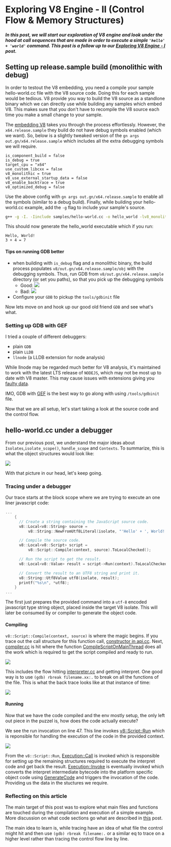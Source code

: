 # Exploring V8 Engine - II (Control Flow & Memory Structures)

##### In this post, we will start our exploration of V8 engine and look under the hood at call sequences that are made in order to execute a simple `'hello' + 'world'` command. This post is a follow up to our [Exploring V8 Engine - I](/docs/v8_exploration_I.md) post.

## Setting up release.sample build (monolithic with debug)

In order to testout the V8 embedding, you need a compile your sample hello-world.cc file with the V8 source code. Doing this for each sample would be tedious. V8 provide you way to build the V8 source as a standlone binary which we can directly use while building any samples which embed V8. This makes sure that you don't have to recompile the V8 source each time you make a small change to your sample.

The [embedding V8](https://v8.dev/docs/embed) takes you through the process effortlessly. However, the `x64.release.sample` they build do not have debug symbols enabled (which we want). So, below is a slightly tweaked version of the `gn args out.gn/x64.release.sample` which includes all the extra debugging symbols we will require.

```gn
is_component_build = false
is_debug = true
target_cpu = "x64"
use_custom_libcxx = false
v8_monolithic = true
v8_use_external_startup_data = false
v8_enable_backtrace = true
v8_optimized_debug = false
```

Use the above config with `gn args out.gn/x64.release.sample` to enable all the symbols (similar to a debug build). Finally, while building your hello-world.cc example, add the `-g` flag to include your sample's source.

```bash
g++ -g -I. -Iinclude samples/hello-world.cc -o hello_world -lv8_monolith -Lout.gn/x64.release.sample/obj/ -pthread -std=c++0x -DV8_COMPRESS_POINTERS
```

This should now generate the hello_world executable which if you run:
```
Hello, World!
3 + 4 = 7
```

#### Tips on running GDB better
* when building with `is_debug` flag and a monolithic binary, the build process populates `v8/out.gn/x64.release.sample/obj` with the debugging symbols. Thus, run GDB from `v8/out.gn/x64.release.sample` directory (or set you paths), so that you pick up the debugging symbols
  * Good: 
  ![](https://i.imgur.com/bZKOnTL.png)
  * Bad:
  ![](https://i.imgur.com/lMeJjsO.png)
* Configure your `GDB` to pickup the `tools/gdbinit` file

Now lets move on and hook up our good old friend `GDB` and see what's what.

### Setting up GDB with GEF

I tried a couple of different debuggers:
- plain `GDB`
- plain `LLDB`
- `llnode` (a LLDB extension for node analysis)

While llnode may be regarded much better for V8 analysis, it's maintained to work with the latest LTS release of `NODEJS`, which may not be most up to date with V8 master. This may cause issues with extensions giving you [faulty data](https://joyeecheung.github.io/blog/2018/12/31/tips-and-tricks-node-core/).

IMO, GDB with [GEF](https://gef.readthedocs.io/en/master/) is the best way to go along with using `/tools/gdbinit` file.

Now that we are all setup, let's start taking a look at the source code and the control flow.

## hello-world.cc under a debugger

From our previous post, we understand the major ideas about `Isolates`,`isolate_scope()`, `handle_scope` and `Contexts`. To summarize, this is what the object structures would look like:

![](https://i.imgur.com/eBzCTr9.png)

With that picture in our head, let's keep going.

### Tracing under a debugger

Our trace starts at the block scope where we are trying to execute an one liner javascript code:
```cpp
...
    { 
      // Create a string containing the JavaScript source code.
      v8::Local<v8::String> source =
          v8::String::NewFromUtf8Literal(isolate, "'Hello' + ', World!'");

      // Compile the source code.
      v8::Local<v8::Script> script =
          v8::Script::Compile(context, source).ToLocalChecked();

      // Run the script to get the result.
      v8::Local<v8::Value> result = script->Run(context).ToLocalChecked();

      // Convert the result to an UTF8 string and print it.
      v8::String::Utf8Value utf8(isolate, result);
      printf("%s\n", *utf8);
    }
...
```

The first just prepares the provided command into a `utf-8` encoded javascript type string object, placed inside the target V8 isolate. This will later be consumed by or compiler to generate the object code.

#### Compiling

`v8::Script::Compile(context, source)` is where the magic begins. If you trace out the call structure for this function call, [constructor in api.cc](https://source.chromium.org/chromium/chromium/src/+/master:v8/src/api/api.cc). Next, [compiler.cc](https://source.chromium.org/chromium/chromium/src/+/master:v8/src/codegen/compiler.cc;l=2678;drc=e5ea75ba76df2c306f03373a1ca6332898f5b37b) is hit where the function [CompileScriptOnMainThread](https://source.chromium.org/chromium/chromium/src/+/master:v8/src/codegen/compiler.cc;l=2439;drc=e5ea75ba76df2c306f03373a1ca6332898f5b37b) does all the work which is required to get the script compiled and ready to run.

![](https://i.imgur.com/SMLk6OW.png)

This includes the flow hitting [interpreter.cc](https://source.chromium.org/chromium/chromium/src/+/master:v8/src/interpreter/interpreter.cc) and getting interpret. One good way is to use `(gdb) rbreak filename.xx:.` to break on all the functions of the file. This is what the back trace looks like at that instance of time:

![](https://i.imgur.com/RFf7pZ7.png)

#### Running

Now that we have the code compiled and the env mostly setup, the only left out piece in the puzzel is, how does the code actually execute?

We see the run invocation on line 47. This line invokes
[v8::Script::Run](https://source.chromium.org/chromium/chromium/src/+/master:v8/src/api/api.cc;l=2146;drc=3499b8567ac2e8e6ac46c717df495e5ed91b3fc6)
which is reponsible for handling the execution of the code in the provided context.

![](https://i.imgur.com/LqmYdg9.png)

From the `v8::Script::Run`,
[Execution::Call](https://source.chromium.org/chromium/chromium/src/+/master:v8/src/execution/execution.cc;l=459;drc=2e96276c762073eb1e4de8a95bb944bd764f75fb)
is invoked which is responsible for setting up the remaining structures required to execute the interpret code and get back the result.
[Execution::Invoke](https://source.chromium.org/chromium/chromium/src/+/master:v8/src/execution/execution.cc;l=241;drc=8d739b8c2d6b98b5c77b1852923ab2ae1b9fdabf)
is eventually invoked which converts the interpret intermediate bytecode into the platform specific object code using
[GenerateCode](https://source.chromium.org/chromium/chromium/src/+/master:v8/src/execution/simulator.h;l=152;drc=8d739b8c2d6b98b5c77b1852923ab2ae1b9fdabf;bpv=0;bpt=1)
and triggers the invocation of the code.
Providing us the data in the stuctures we require.

### Reflecting on this article

The main target of this post was to explore what main files and functions are touched during the compilation and execution of a simple example. More discussion on what code sections go what are described in [this](https://m4dst4cks.github.io/blog/2020/09/18/V8-Exploitation-Series-Part-3) post.

The main idea to learn is, while tracing have an idea of what file the control might hit and then use `(gdb) rbreak filename:.` or a similar eq to trace on a higher level rather than tracing the control flow line by line.